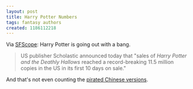 ```yaml
---
layout: post
title: Harry Potter Numbers
tags: fantasy authors
created: 1186112218
---
```

<!-- links checked 31-Jan-2015 -->

Via [SFScope](http://sfscope.com/2007/08/many-many-potters/):  Harry Potter is going out with a bang.

> US publisher Scholastic announced today that "sales of *Harry Potter and the Deathly Hallows* reached a record-breaking 11.5 million copies in the US in its first 10 days on sale." 

And that's not even counting the [pirated Chinese versions](http://www.nytimes.com/2007/08/01/world/asia/01china.html?pagewanted=1&ei=5070&em&en=5da5b1ccc4cefeee&ex=1186200000).
